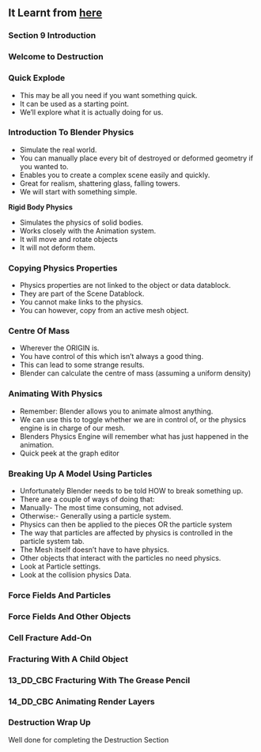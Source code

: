 ## It Learnt from [here](https://github.com/CompleteBlenderCreator/09.Destruction-and-Deformation)


### Section 9 Introduction ###



### Welcome to Destruction ###



### Quick Explode ###

+ This may be all you need if you want something quick.
+ It can be used as a starting point.
+ We’ll explore what it is actually doing for us.

### Introduction To Blender Physics ###

+ Simulate the real world.
+ You can manually place every bit of destroyed or deformed geometry if you wanted to.
+ Enables you to create a complex scene easily and quickly.
+ Great for realism, shattering glass, falling towers.
+ We will start with something simple.

**Rigid Body Physics**

+ Simulates the physics of solid bodies.
+ Works closely with the Animation system.
+ It will move and rotate objects
+ It will not deform them.

### Copying Physics Properties ###

+ Physics properties are not linked to the object or data datablock.
+ They are part of the Scene Datablock.
+ You cannot make links to the physics.
+ You can however, copy from an active mesh object.

### Centre Of Mass ###

+ Wherever the ORIGIN is.
+ You have control of this which isn’t always a good thing.
+ This can lead to some strange results.
+ Blender can calculate the centre of mass (assuming a uniform density)

### Animating With Physics ###

+ Remember: Blender allows you to animate almost anything.
+ We can use this to toggle whether we are in control of, or the physics engine is in charge of our mesh.
+ Blenders Physics Engine will remember what has just happened in the animation.
+ Quick peek at the graph editor

### Breaking Up A Model Using Particles ###

+ Unfortunately Blender needs to be told HOW to break something up.
+ There are a couple of ways of doing that:
+ Manually- The most time consuming, not advised.
+ Otherwise:- Generally using a particle system.
+ Physics can then be applied to the pieces OR the particle system
+ The way that particles are affected by physics is controlled in the particle system tab.
+ The Mesh itself doesn’t have to have physics.
+ Other objects that interact with the particles no need physics.
+ Look at Particle settings.
+ Look at the collision physics Data.

### Force Fields And Particles ###



### Force Fields And Other Objects ###



### Cell Fracture Add-On ###



### Fracturing With A Child Object ###

### 13_DD_CBC Fracturing With The Grease Pencil
### 14_DD_CBC Animating Render Layers

### Destruction Wrap Up ###



Well done for completing the Destruction Section
